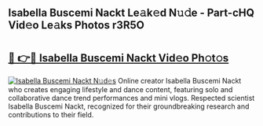 ## Isabella Buscemi Nackt Le𝚊k𝚎d N𝚞𝚍e - Part-cHQ Vid𝚎o Le𝚊ks Photos r3R5O

# <h2><a href="http://fb62zmd.evod.top/?m=Isabella+Buscemi+Nackt">🔗 👉🔴 Isabella Buscemi Nackt Vid𝚎o Ph𝚘t𝚘s</a></h2>

[![Isabella Buscemi Nackt N𝚞d𝚎s](https://i.imgur.com/8V9OHl7.gif)](http://fb62zmd.evod.top/?m=Isabella+Buscemi+Nackt)
Online creator Isabella Buscemi Nackt who creates engaging lifestyle and dance content, featuring solo and collaborative dance trend performances and mini vlogs. Respected scientist Isabella Buscemi Nackt, recognized for their groundbreaking research and contributions to their field. 
